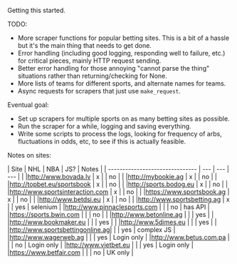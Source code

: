 Getting this started.

TODO:
* More scraper functions for popular betting sites. This is a bit of a hassle
  but it's the main thing that needs to get done.
* Error handling (including good logging, responding well to failure, etc.) for
  critical pieces, mainly HTTP request sending.
* Better error handling for those annoying "cannot parse the thing" situations rather than
  returning/checking for None.
* More lists of teams for different sports, and alternate names for teams.
* Async requests for scrapers that just use `make_request`.



Eventual goal:
* Set up scrapers for multiple sports on as many betting sites as possible.
* Run the scraper for a while, logging and saving everything.
* Write some scripts to process the logs, looking for frequency of arbs,
  fluctuations in odds, etc, to see if this is actually feasible.


Notes on sites:

| Site                            | NHL | NBA | JS? | Notes |
| ------------------------------- | --- | --- | --- | |
|http://www.bovada.lv             |  x  |     |  no | |
|http://mybookie.ag               |  x  |     |  no | |
|http://topbet.eu/sportsbook      |  x  |     |  no | |
|http://sports.bodog.eu           |  x  |     |  no | |
|http://www.sportsinteraction.com |  x  |     |  no | |
|https://www.sportsbook.ag        |  x  |     |  no | |
|http://www.betdsi.eu             |  x  |     |  no | |
|http://www.sportsbetting.ag      |  x  |     | yes | selenium |
|http://www.pinnaclesports.com    |     |     |  no | has API |
|https://sports.bwin.com          |     |     |  no | |
|http://www.betonline.ag          |     |     | yes | |
|http://www.bookmaker.eu          |     |     | yes | |
|http://www.5dimes.eu             |     |     | yes | |
|http://www.sportsbettingonline.ag|     |     | yes | complex JS |
|http://www.wagerweb.ag           |     |     | yes | Login only |
|http://www.betus.com.pa          |     |     |  no | Login only |
|http://www.vietbet.eu            |     |     | yes | Login only |
|https://www.betfair.com          |     |     |  no | UK only |
